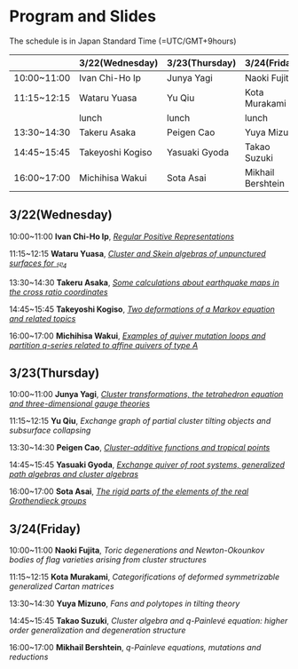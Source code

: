 <script type="text/x-mathjax-config">MathJax.Hub.Config({tex2jax:{inlineMath:[['\$','\$'],['\\(','\\)']],processEscapes:true},CommonHTML: {matchFontHeight:false}});</script> 
<script type="text/javascript" async src="https://cdnjs.cloudflare.com/ajax/libs/mathjax/2.7.1/MathJax.js?config=TeX-MML-AM_CHTML"></script>

# Program and Slides

The schedule is in Japan Standard Time (=UTC/GMT+9hours)

||3/22(Wednesday)|3/23(Thursday)|3/24(Friday)|
|----|----|----|----|
|10:00~11:00|Ivan Chi-Ho Ip|Junya Yagi|Naoki Fujita|
|11:15~12:15|Wataru Yuasa|Yu Qiu|Kota Murakami|
||lunch|lunch|lunch|
|13:30~14:30|Takeru Asaka|Peigen Cao|Yuya Mizuno|
|14:45~15:45|Takeyoshi Kogiso|Yasuaki Gyoda|Takao Suzuki|
|16:00~17:00|Michihisa Wakui|Sota Asai|Mikhail Bershtein|

## 3/22(Wednesday)
10:00~11:00 **Ivan Chi-Ho Ip**, [_Regular Positive Representations_](slides/Ivan_Ip.pdf)

11:15~12:15 **Wataru Yuasa**, [_Cluster and Skein algebras of unpunctured surfaces for $\mathfrak{sp}_4$_](slides/Wataru_Yuasa.pdf)

13:30~14:30 **Takeru Asaka**, [_Some calculations about earthquake maps in the cross ratio coordinates_](slides/Takeru_Asaka.pdf)

14:45~15:45 **Takeyoshi Kogiso**, [_Two deformations of a Markov equation and related topics_](slides/Takeyoshi_Kogiso.pdf)

16:00~17:00 **Michihisa Wakui**, [_Examples of quiver mutation loops and partition $q$-series related to affine quivers of type $A$_](slides/Michihisa_Wakui.pdf)

## 3/23(Thursday)

10:00~11:00 **Junya Yagi**, [_Cluster transformations, the tetrahedron equation and three-dimensional gauge theories_](slides/Junya_Yagi.pdf)

11:15~12:15 **Yu Qiu**, _Exchange graph of partial cluster tilting objects and subsurface collapsing_

13:30~14:30 **Peigen Cao**, [_Cluster-additive functions and tropical points_](slides/Peigen_Cao.pdf)

14:45~15:45 **Yasuaki Gyoda**, [_Exchange quiver of root systems, generalized path algebras and cluster algebras_](slides/Yasuaki_Gyoda.pdf)

16:00~17:00 **Sota Asai**, [_The rigid parts of the elements of the real Grothendieck groups_](slides/Sota_Asai.pdf)

## 3/24(Friday)

10:00~11:00 **Naoki Fujita**, _Toric degenerations and Newton-Okounkov bodies of flag varieties arising from cluster structures_

11:15~12:15 **Kota Murakami**, _Categorifications of deformed symmetrizable generalized Cartan matrices_

13:30~14:30 **Yuya Mizuno**, _Fans and polytopes in tilting theory_

14:45~15:45 **Takao Suzuki**, _Cluster algebra and $q$-Painlevé equation: higher order generalization and degeneration structure_

16:00~17:00 **Mikhail Bershtein**, _$q$-Painleve equations, mutations and reductions_
